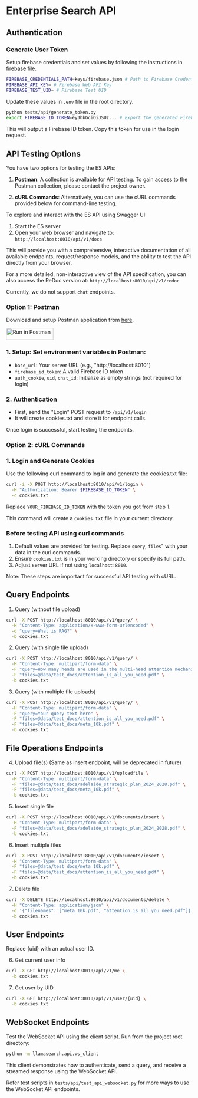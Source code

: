 # Enterprise Search API

## Authentication

### Generate User Token

Setup firebase credentials and set values by following the instructions in [firebase](docs/firebase.md) file.

```bash
FIREBASE_CREDENTIALS_PATH=keys/firebase.json # Path to Firebase Credentials file
FIREBASE_API_KEY= # Firebase Web API Key
FIREBASE_TEST_UID= # Firebase Test UID
```

Update these values in `.env` file in the root directory.

```bash
python tests/api/generate_token.py
export FIREBASE_ID_TOKEN=eyJhbGciOiJSUz... # Export the generated Firebase ID token to this variable for convenience to use in curl commands
```
This will output a Firebase ID token. Copy this token for use in the login request.

## API Testing Options

You have two options for testing the ES APIs:

1. **Postman**: A collection is available for API testing. To gain access to the Postman collection, please contact the project owner.

2. **cURL Commands**: Alternatively, you can use the cURL commands provided below for command-line testing.

To explore and interact with the ES API using Swagger UI:

1. Start the ES server
2. Open your web browser and navigate to:
   `http://localhost:8010/api/v1/docs`

This will provide you with a comprehensive, interactive documentation of all available endpoints, request/response models, and the ability to test the API directly from your browser.

For a more detailed, non-interactive view of the API specification, you can also access the ReDoc version at:
`http://localhost:8010/api/v1/redoc`

Currently, we do not support `chat` endpoints.

### Option 1: Postman

Download and setup Postman application from [here](https://www.postman.com/downloads/).

[<img src="https://run.pstmn.io/button.svg" alt="Run in Postman" style="width: 128px; height: 32px;">](https://null.postman.co/collection/33701240-3cfdeb70-981a-446d-b4e0-0da98b71e936?source=rip_markdown)

### 1. Setup: Set environment variables in Postman:
   - `base_url`: Your server URL (e.g., "http://localhost:8010")
   - `firebase_id_token`: A valid Firebase ID token
   - `auth_cookie`, `uid`, `chat_id`: Initialize as empty strings (not required for login) 

### 2. Authentication
- First, send the "Login" POST request to `/api/v1/login`
- It will create cookies.txt and store it for endpoint calls.

Once login is successful, start testing the endpoints.

### Option 2: cURL Commands

### 1. Login and Generate Cookies
Use the following curl command to log in and generate the cookies.txt file:

```bash
curl -i -X POST http://localhost:8010/api/v1/login \
  -H "Authorization: Bearer $FIREBASE_ID_TOKEN" \
  -c cookies.txt
```

Replace `YOUR_FIREBASE_ID_TOKEN` with the token you got from step 1.

This command will create a `cookies.txt` file in your current directory.

### Before testing API using curl commands
1. Default values are provided for testing. Replace `query`, `files`" with your data in the curl commands.
2. Ensure `cookies.txt` is in your working directory or specify its full path.
3. Adjust server URL if not using `localhost:8010`.

Note: These steps are important for successful API testing with cURL.

## Query Endpoints

1. Query (without file upload)
```bash
curl -X POST http://localhost:8010/api/v1/query/ \
  -H "Content-Type: application/x-www-form-urlencoded" \
  -d "query=What is RAG?" \
  -b cookies.txt
```

2. Query (with single file upload)
```bash
curl -X POST http://localhost:8010/api/v1/query/ \
  -H "Content-Type: multipart/form-data" \
  -F "query=How many heads are used in the multi-head attention mechanism of the base Transformer model?" \
  -F "files=@data/test_docs/attention_is_all_you_need.pdf" \
  -b cookies.txt
```

3. Query (with multiple file uploads)
```bash
curl -X POST http://localhost:8010/api/v1/query/ \
  -H "Content-Type: multipart/form-data" \
  -F "query=Your query text here" \
  -F "files=@data/test_docs/attention_is_all_you_need.pdf" \
  -F "files=@data/test_docs/meta_10k.pdf" \
  -b cookies.txt
```

## File Operations Endpoints

4. Upload file(s) (Same as insert endpoint, will be deprecated in future)
```bash
curl -X POST http://localhost:8010/api/v1/uploadfile \
  -H "Content-Type: multipart/form-data" \
  -F "files=@data/test_docs/adelaide_strategic_plan_2024_2028.pdf" \
  -F "files=@data/test_docs/meta_10k.pdf" \
  -b cookies.txt
```

5. Insert single file
```bash
curl -X POST http://localhost:8010/api/v1/documents/insert \
  -H "Content-Type: multipart/form-data" \
  -F "files=@data/test_docs/adelaide_strategic_plan_2024_2028.pdf" \
  -b cookies.txt
```

6. Insert multiple files
```bash
curl -X POST http://localhost:8010/api/v1/documents/insert \
  -H "Content-Type: multipart/form-data" \
  -F "files=@data/test_docs/meta_10k.pdf" \
  -F "files=@data/test_docs/attention_is_all_you_need.pdf" \
  -b cookies.txt
```

7. Delete file
```bash
curl -X DELETE http://localhost:8010/api/v1/documents/delete \
  -H "Content-Type: application/json" \
  -d '{"filenames": ["meta_10k.pdf", "attention_is_all_you_need.pdf"]}' \
  -b cookies.txt
```

## User Endpoints

Replace {uid} with an actual user ID.

6. Get current user info
```bash
curl -X GET http://localhost:8010/api/v1/me \
  -b cookies.txt
```

7. Get user by UID
```bash
curl -X GET http://localhost:8010/api/v1/user/{uid} \
  -b cookies.txt
```
## WebSocket Endpoints

Test the WebSocket API using the client script. Run from the project root directory:

```bash
python -m llamasearch.api.ws_client
```

This client demonstrates how to authenticate, send a query, and receive a streamed response using the WebSocket API.

Refer test scripts in `tests/api/test_api_websocket.py` for more ways to use the WebSocket API endpoints.
